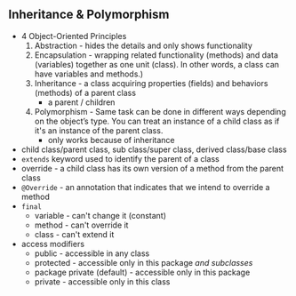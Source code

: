 ## Inheritance & Polymorphism
* 4 Object-Oriented Principles
  1. Abstraction - hides the details and only shows functionality
  2. Encapsulation - wrapping related functionality (methods) and data (variables) together as one unit (class). In other words, a class can have variables and methods.)
  3. Inheritance - a class acquiring properties (fields) and behaviors (methods) of a parent class
     - a parent / children
  4. Polymorphism - Same task can be done in different ways depending on the object’s type.  You can treat an instance of a child class as if it's an instance of the parent class.
     - only works because of inheritance
* child class/parent class, sub class/super class, derived class/base class
* `extends` keyword used to identify the parent of a class
* override - a child class has its own version of a method from the parent class
* `@Override` - an annotation that indicates that we intend to override a method
* `final`
  - variable - can't change it (constant)
  - method - can't override it
  - class - can't extend it
* access modifiers
  - public - accessible in any class
  - protected - accessible only in this package *and subclasses*
  - package private (default) - accessible only in this package
  - private - accessible only in this class